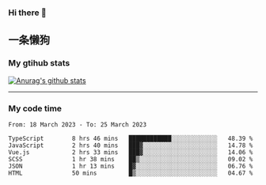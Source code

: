 ### Hi there 👋

## 一条懒狗
<!--
**kiss-me-quickly/kiss-me-quickly** is a ✨ _special_ ✨ repository because its `README.md` (this file) appears on your GitHub profile.

Here are some ideas to get you started:

- 🔭 I’m currently working on ...
- 🌱 I’m currently learning ...
- 👯 I’m looking to collaborate on ...
- 🤔 I’m looking for help with ...
- 💬 Ask me about ...
- 📫 How to reach me: ...
- 😄 Pronouns: ...
- ⚡ Fun fact: ...
-->


### My gtihub stats

[![Anurag's github stats](https://github-readme-stats.vercel.app/api?username=kiss-me-quickly)](https://github.com/anuraghazra/github-readme-stats)

***

### My code time

<!--START_SECTION:waka-->

```text
From: 18 March 2023 - To: 25 March 2023

TypeScript        8 hrs 46 mins   ████████████░░░░░░░░░░░░░   48.39 %
JavaScript        2 hrs 40 mins   ███▓░░░░░░░░░░░░░░░░░░░░░   14.78 %
Vue.js            2 hrs 33 mins   ███▓░░░░░░░░░░░░░░░░░░░░░   14.06 %
SCSS              1 hr 38 mins    ██▒░░░░░░░░░░░░░░░░░░░░░░   09.02 %
JSON              1 hr 13 mins    █▓░░░░░░░░░░░░░░░░░░░░░░░   06.76 %
HTML              50 mins         █▒░░░░░░░░░░░░░░░░░░░░░░░   04.67 %
```

<!--END_SECTION:waka-->
